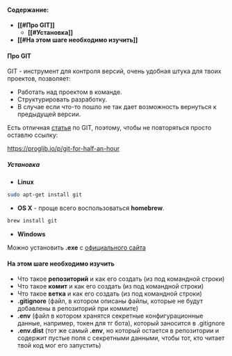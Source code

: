 #### **Содержание:**

- **[[#Про GIT]]**
    - **[[#Установка]]**
- **[[#На этом шаге необходимо изучить]]**

#### **Про GIT**

GIT - инструмент для контроля версий, очень удобная штука для твоих проектов, позволяет:

- Работать над проектом в команде.
- Структурировать разработку.
- В случае если что-то пошло не так дает возможность вернуться к предыдущей версии.

Есть отличная [статья](https://proglib.io/p/git-for-half-an-hour) по GIT, поэтому, чтобы не повторяться просто оставлю ссылку:

https://proglib.io/p/git-for-half-an-hour

##### Установка

- **Linux**

``` bash
sudo apt-get install git
```

- **OS X** - проще всего воспользоваться **homebrew**.

``` bash
brew install git
```

- **Windows**

Можно установить **.exe** с [официального сайта](https://git-scm.com/download/win)

#### **На этом шаге необходимо изучить**

- Что такое **репозиторий** и как его создать (из под командной строки)
- Что такое **комит** и как его создать (из под командной строки)
- Что такое **ветка** и как его создать (из под командной строки)
- **.gitignore** (файл, в котором описаны файлы, которые не будут добавлены в репозиторий при коммите)
- **.env** (файл в котором хранятся секретные конфигурационные данные, например, токен для тг бота), который заносится в .gitignore
- **.env.dist** (тот же самый **.env**, но который остается в репозитории и содержит пустые поля с секретными данными, чтобы тот, кто читает твой код мог его запустить)